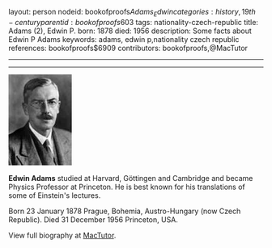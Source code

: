 layout: person
nodeid: bookofproofs$Adams_Edwin
categories: history,19th-century
parentid: bookofproofs$603
tags: nationality-czech-republic
title: Adams (2), Edwin P.
born: 1878
died: 1956
description: Some facts about Edwin P Adams
keywords: adams, edwin p,nationality czech republic
references: bookofproofs$6909
contributors: bookofproofs,@MacTutor

---


---

![Adams_Edwin.jpg](https://github.com/bookofproofs/bookofproofs.github.io/blob/main/_sources/_assets/images/portraits/Adams_Edwin.jpg?raw=true)

**Edwin Adams** studied at Harvard, Göttingen and Cambridge and became Physics Professor at Princeton. He is best known for his translations of some of Einstein's lectures.

Born 23 January 1878 Prague, Bohemia, Austro-Hungary (now Czech Republic). Died 31 December 1956 Princeton, USA.


View full biography at [MacTutor](https://mathshistory.st-andrews.ac.uk/Biographies/Adams_Edwin/).